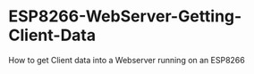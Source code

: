 # ESP8266-WebServer-Getting-Client-Data
How to get Client data into a Webserver running on an ESP8266
